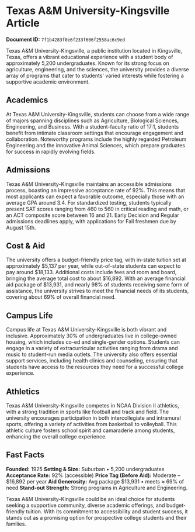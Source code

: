 # Texas A&M University-Kingsville Article

**Document ID:** `7f1b4283f0e6f233f606f2558ac6c9ed`

Texas A&M University-Kingsville, a public institution located in Kingsville, Texas, offers a vibrant educational experience with a student body of approximately 5,200 undergraduates. Known for its strong focus on agriculture, engineering, and the sciences, the university provides a diverse array of programs that cater to students' varied interests while fostering a supportive academic environment.

## Academics
At Texas A&M University-Kingsville, students can choose from a wide range of majors spanning disciplines such as Agriculture, Biological Sciences, Engineering, and Business. With a student-faculty ratio of 17:1, students benefit from intimate classroom settings that encourage engagement and collaboration. Noteworthy programs include the highly regarded Petroleum Engineering and the innovative Animal Sciences, which prepare graduates for success in rapidly evolving fields.

## Admissions
Texas A&M University-Kingsville maintains an accessible admissions process, boasting an impressive acceptance rate of 92%. This means that most applicants can expect a favorable outcome, especially those with an average GPA around 3.4. For standardized testing, students typically present SAT scores ranging from 460 to 560 in critical reading and math, or an ACT composite score between 16 and 21. Early Decision and Regular admissions deadlines apply, with applications for Fall freshmen due by August 15th.

## Cost & Aid
The university offers a budget-friendly price tag, with in-state tuition set at approximately $5,137 per year, while out-of-state students can expect to pay around $18,133. Additional costs include fees and room and board, bringing the average total cost to about $16,892. With an average financial aid package of $13,931, and nearly 98% of students receiving some form of assistance, the university strives to meet the financial needs of its students, covering about 69% of overall financial need.

## Campus Life
Campus life at Texas A&M University-Kingsville is both vibrant and inclusive. Approximately 30% of undergraduates live in college-owned housing, which includes co-ed and single-gender options. Students can engage in a variety of extracurricular activities ranging from drama and music to student-run media outlets. The university also offers essential support services, including health clinics and counseling, ensuring that students have access to the resources they need for a successful college experience.

## Athletics
Texas A&M University-Kingsville competes in NCAA Division II athletics, with a strong tradition in sports like football and track and field. The university encourages participation in both intercollegiate and intramural sports, offering a variety of activities from basketball to volleyball. This athletic culture fosters school spirit and camaraderie among students, enhancing the overall college experience.

## Fast Facts
**Founded:** 1925
**Setting & Size:** Suburban • 5,200 undergraduates
**Acceptance Rate:** 92% (accessible)
**Price Tag (Before Aid):** Moderate – $16,892 per year
**Aid Generosity:** Avg package $13,931 • meets ≈ 69% of need
**Stand-out Strength:** Strong programs in Agriculture and Engineering.

Texas A&M University-Kingsville could be an ideal choice for students seeking a supportive community, diverse academic offerings, and budget-friendly tuition. With its commitment to accessibility and student success, it stands out as a promising option for prospective college students and their families.
